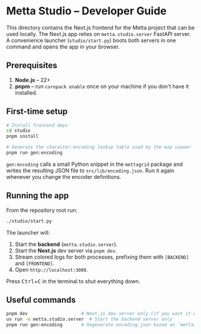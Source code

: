 # Metta Studio – Developer Guide

This directory contains the Next.js frontend for the Metta project that can be used locally. The Next.js app relies on `metta.studio.server` FastAPI server. A convenience launcher (`studio/start.py`) boots both servers in one command and opens the app in your browser.

## Prerequisites

1. **Node.js** – 22+
2. **pnpm** – run `corepack enable` once on your machine if you don't have it installed.

## First-time setup

```bash
# Install frontend deps
cd studio
pnpm install

# Generate the character-encoding lookup table used by the map viewer
pnpm run gen:encoding
```

`gen:encoding` calls a small Python snippet in the `mettagrid` package and writes the resulting JSON file to `src/lib/encoding.json`. Run it again whenever you change the encoder definitions.

## Running the app

From the repository root run:

```bash
./studio/start.py
```

The launcher will:

1. Start the **backend** (`metta.studio.server`).
2. Start the **Next.js** dev server via `pnpm dev`.
3. Stream colored logs for both processes, prefixing them with `[BACKEND]` and `[FRONTEND]`.
4. Open `http://localhost:3000`.

Press <kbd>Ctrl</kbd>+<kbd>C</kbd> in the terminal to shut everything down.

## Useful commands

```bash
pnpm dev                    # Next.js dev server only (if you want it without the backend)
uv run -m metta.studio.server  # Start the backend server only
pnpm run gen:encoding       # Regenerate encoding.json based on `metta.mettagrid.char_encoder` package.
```
